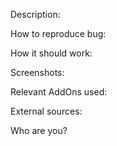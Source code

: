 Description:

How to reproduce bug:

How it should work:

Screenshots:

Relevant AddOns used:

External sources:

Who are you?
